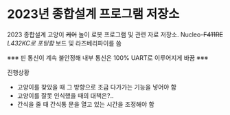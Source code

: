 # 2023년 종합설계 프로그램 저장소
2023 종합설계 고양이 ~~케어~~ 놀이 로봇 프로그램 및 관련 자료 저장소. Nucleo-~~F411RE~~ *L432KC로 포팅함* 보드 및 라즈베리파이를 씀

※※※ 핀 통신이 계속 불안정해 내부 통신은 100% UART로 이루어지게 바꿈 ※※※

진행상황

- 고양이를 찾았을 때 그 방향으로 조금 다가가는 기능을 넣어야 함
- 고양이를 잘못 인식했을 때의 대책은?..
- 간식을 줄 때 간식통 문을 열고 있는 시간을 조정해야 함
